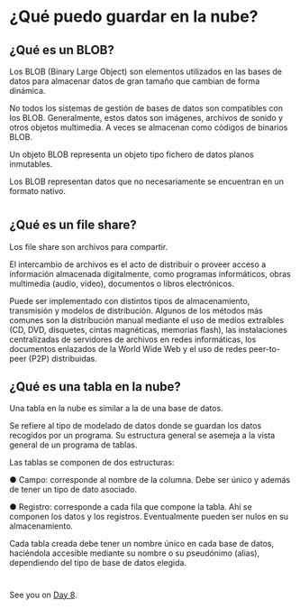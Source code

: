 


# ¿Qué puedo guardar en la nube?

## ¿Qué es un BLOB?

Los BLOB (Binary Large Object) son elementos utilizados en las bases de datos para almacenar datos de gran tamaño que cambian de forma dinámica.

No todos los sistemas de gestión de bases de datos son compatibles con los BLOB. Generalmente, estos datos son imágenes, archivos de sonido y otros objetos multimedia. A veces se almacenan como códigos de binarios BLOB. 

Un objeto BLOB representa un objeto tipo fichero de datos planos inmutables. 

Los BLOB representan datos que no necesariamente se encuentran en un formato nativo.

#

## ¿Qué es un file share?

Los file share son archivos para compartir. 

El intercambio de archivos es el acto de distribuir o proveer acceso a información almacenada digitalmente, como programas informáticos, obras multimedia (audio, video), documentos o libros electrónicos.


Puede ser implementado con distintos tipos de almacenamiento, transmisión y modelos de distribución. Algunos de los métodos más comunes son la distribución manual mediante el uso de medios extraíbles (CD, DVD, disquetes, cintas magnéticas, memorias flash), las instalaciones centralizadas de servidores de archivos en redes informáticas, los documentos enlazados de la World Wide Web y el uso de redes peer-to-peer (P2P) distribuidas.


## ¿Qué es una tabla en la nube?

Una tabla en la nube es similar a la de una base de datos. 

Se refiere al tipo de modelado de datos donde se guardan los datos recogidos por un programa. Su estructura general se asemeja a la vista general de un programa de tablas. 

Las tablas se componen de dos estructuras:

● Campo: corresponde al nombre de la columna. Debe ser único y además de tener un tipo de dato asociado.

● Registro: corresponde a cada fila que compone la tabla. Ahí se componen los datos y los registros.
Eventualmente pueden ser nulos en su almacenamiento.


Cada tabla creada debe tener un nombre único en cada base de datos, haciéndola accesible mediante su nombre o su pseudónimo (alias), dependiendo del tipo de base de
datos elegida.


#
#
#
#
#
#







See you on [Day 8](day08.md). 
